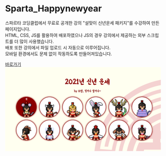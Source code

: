 # Sparta_Happynewyear
  
스파르타 코딩클럽에서 무료로 공개한 강의 "설맞이 신년운세 패키지"를 수강하여 만든 페이지입니다.  
HTML, CSS, JS를 활용하여 배포하였으나 JS의 경우 강의에서 제공하는 외부 스크립트를 더 많이 사용했습니다.  
배포 또한 강의에서 파일 업로드 시 자동으로 이루어집니다.  
모바일 환경에서도 문제 없이 작동하도록 만들어져있습니다.  
  
[바로가기](https://new-year.spartacodingclub.kr/PcYbVSJQ31X2/index.html)  
![미리보기이미지](./img/capture1.png)  
